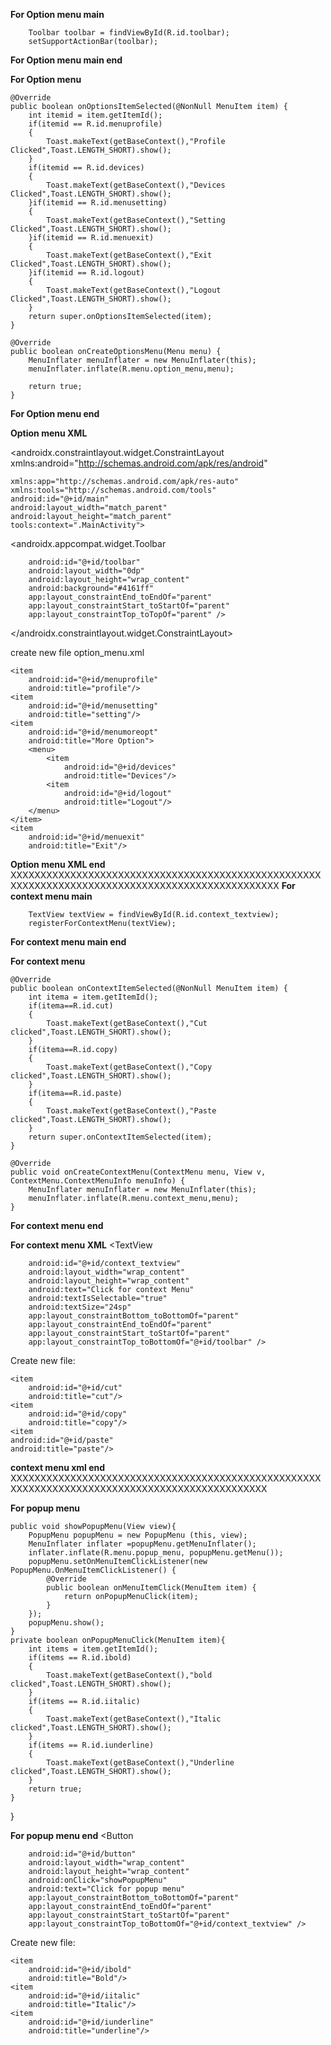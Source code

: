 **For Option menu main**

        Toolbar toolbar = findViewById(R.id.toolbar);
        setSupportActionBar(toolbar);
**For Option menu main end**

**For Option menu**

    @Override
    public boolean onOptionsItemSelected(@NonNull MenuItem item) {
        int itemid = item.getItemId();
        if(itemid == R.id.menuprofile)
        {
            Toast.makeText(getBaseContext(),"Profile Clicked",Toast.LENGTH_SHORT).show();
        }
        if(itemid == R.id.devices)
        {
            Toast.makeText(getBaseContext(),"Devices Clicked",Toast.LENGTH_SHORT).show();
        }if(itemid == R.id.menusetting)
        {
            Toast.makeText(getBaseContext(),"Setting Clicked",Toast.LENGTH_SHORT).show();
        }if(itemid == R.id.menuexit)
        {
            Toast.makeText(getBaseContext(),"Exit Clicked",Toast.LENGTH_SHORT).show();
        }if(itemid == R.id.logout)
        {
            Toast.makeText(getBaseContext(),"Logout Clicked",Toast.LENGTH_SHORT).show();
        }
        return super.onOptionsItemSelected(item);
    }

    @Override
    public boolean onCreateOptionsMenu(Menu menu) {
        MenuInflater menuInflater = new MenuInflater(this);
        menuInflater.inflate(R.menu.option_menu,menu);

        return true;
    }
**For Option menu end**

**Option menu XML**



<androidx.constraintlayout.widget.ConstraintLayout xmlns:android="http://schemas.android.com/apk/res/android"

    xmlns:app="http://schemas.android.com/apk/res-auto"
    xmlns:tools="http://schemas.android.com/tools"
    android:id="@+id/main"
    android:layout_width="match_parent"
    android:layout_height="match_parent"
    tools:context=".MainActivity">
    
<androidx.appcompat.widget.Toolbar

        android:id="@+id/toolbar"
        android:layout_width="0dp"
        android:layout_height="wrap_content"
        android:background="#4161ff"
        app:layout_constraintEnd_toEndOf="parent"
        app:layout_constraintStart_toStartOf="parent"
        app:layout_constraintTop_toTopOf="parent" />
</androidx.constraintlayout.widget.ConstraintLayout>


create new file option_menu.xml

    <item
        android:id="@+id/menuprofile"
        android:title="profile"/>
    <item
        android:id="@+id/menusetting"
        android:title="setting"/>
    <item
        android:id="@+id/menumoreopt"
        android:title="More Option">
        <menu>
            <item
                android:id="@+id/devices"
                android:title="Devices"/>
            <item
                android:id="@+id/logout"
                android:title="Logout"/>
        </menu>
    </item>
    <item
        android:id="@+id/menuexit"
        android:title="Exit"/>

**Option menu XML end**
XXXXXXXXXXXXXXXXXXXXXXXXXXXXXXXXXXXXXXXXXXXXXXXXXXXXXXXXXXXXXXXXXXXXXXXXXXXXXXXXXXXXXXXXXXXXXXXXX
**For context menu main**

        TextView textView = findViewById(R.id.context_textview);
        registerForContextMenu(textView);
**For context menu main end**

**For context menu**

    @Override
    public boolean onContextItemSelected(@NonNull MenuItem item) {
        int itema = item.getItemId();
        if(itema==R.id.cut)
        {
            Toast.makeText(getBaseContext(),"Cut clicked",Toast.LENGTH_SHORT).show();
        }
        if(itema==R.id.copy)
        {
            Toast.makeText(getBaseContext(),"Copy clicked",Toast.LENGTH_SHORT).show();
        }
        if(itema==R.id.paste)
        {
            Toast.makeText(getBaseContext(),"Paste clicked",Toast.LENGTH_SHORT).show();
        }
        return super.onContextItemSelected(item);
    }

    @Override
    public void onCreateContextMenu(ContextMenu menu, View v, ContextMenu.ContextMenuInfo menuInfo) {
        MenuInflater menuInflater = new MenuInflater(this);
        menuInflater.inflate(R.menu.context_menu,menu);
    }

**For context menu end**

**For context menu XML**
 <TextView 
         
        android:id="@+id/context_textview"
        android:layout_width="wrap_content"
        android:layout_height="wrap_content"
        android:text="Click for context Menu"
        android:textIsSelectable="true"
        android:textSize="24sp"
        app:layout_constraintBottom_toBottomOf="parent"
        app:layout_constraintEnd_toEndOf="parent"
        app:layout_constraintStart_toStartOf="parent"
        app:layout_constraintTop_toBottomOf="@+id/toolbar" />

Create new file:

    <item
        android:id="@+id/cut"
        android:title="cut"/>
    <item
        android:id="@+id/copy"
        android:title="copy"/>
    <item
    android:id="@+id/paste"
    android:title="paste"/>

**context menu xml end**
XXXXXXXXXXXXXXXXXXXXXXXXXXXXXXXXXXXXXXXXXXXXXXXXXXXXXXXXXXXXXXXXXXXXXXXXXXXXXXXXXXXXXXXXXXXXXXX
            
**For popup menu**

    public void showPopupMenu(View view){
        PopupMenu popupMenu = new PopupMenu (this, view);
        MenuInflater inflater =popupMenu.getMenuInflater();
        inflater.inflate(R.menu.popup_menu, popupMenu.getMenu());
        popupMenu.setOnMenuItemClickListener(new PopupMenu.OnMenuItemClickListener() {
            @Override
            public boolean onMenuItemClick(MenuItem item) {
                return onPopupMenuClick(item);
            }
        });
        popupMenu.show();
    }
    private boolean onPopupMenuClick(MenuItem item){
        int items = item.getItemId();
        if(items == R.id.ibold)
        {
            Toast.makeText(getBaseContext(),"bold clicked",Toast.LENGTH_SHORT).show();
        }
        if(items == R.id.iitalic)
        {
            Toast.makeText(getBaseContext(),"Italic clicked",Toast.LENGTH_SHORT).show();
        }
        if(items == R.id.iunderline)
        {
            Toast.makeText(getBaseContext(),"Underline clicked",Toast.LENGTH_SHORT).show();
        }
        return true;
    }
}

**For popup menu end**
 <Button
         
        android:id="@+id/button"
        android:layout_width="wrap_content"
        android:layout_height="wrap_content"
        android:onClick="showPopupMenu"
        android:text="Click for popup menu"
        app:layout_constraintBottom_toBottomOf="parent"
        app:layout_constraintEnd_toEndOf="parent"
        app:layout_constraintStart_toStartOf="parent"
        app:layout_constraintTop_toBottomOf="@+id/context_textview" />
        
Create new file:

    <item
        android:id="@+id/ibold"
        android:title="Bold"/>
    <item
        android:id="@+id/iitalic"
        android:title="Italic"/>
    <item
        android:id="@+id/iunderline"
        android:title="underline"/>

